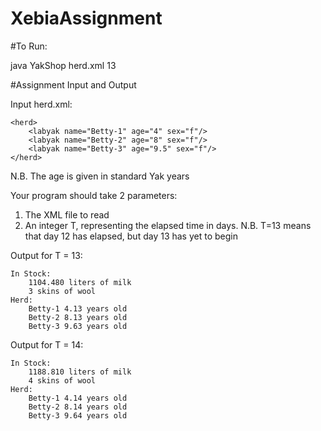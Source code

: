 # XebiaAssignment

#To Run:

java YakShop herd.xml 13


#Assignment Input and Output

Input herd.xml:

	<herd>
		<labyak name="Betty-1" age="4" sex="f"/>
		<labyak name="Betty-2" age="8" sex="f"/>
		<labyak name="Betty-3" age="9.5" sex="f"/>
	</herd>

N.B. The age is given in standard Yak years

Your program should take 2 parameters:

1.	The XML file to read
2.	An integer T, representing the elapsed time in days. 
N.B. T=13 means that day 12 has elapsed, but day 13 has yet to begin

Output for T = 13:
	
	In Stock:
	    1104.480 liters of milk
	    3 skins of wool
	Herd:
	    Betty-1 4.13 years old
	    Betty-2 8.13 years old
	    Betty-3 9.63 years old

Output for T = 14:

	In Stock:
	    1188.810 liters of milk
	    4 skins of wool
	Herd:
	    Betty-1 4.14 years old
	    Betty-2 8.14 years old
	    Betty-3 9.64 years old


